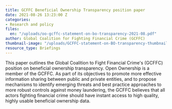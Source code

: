 ```yaml
---
title: GCFFC Beneficial Ownership Transparency position paper
date: 2021-08-26 13:23:00 Z
categories:
- Research and policy
files:
  en: "/uploads/oo-gcffc-statement-on-bo-transparency-2021-08.pdf"
author: Global Coalition for Fighting Financial Crime (GCFFC)
thumbnail-image: "/uploads/GCFFC-statement-on-BO-transparency-thumbnail.jpg"
resource_type: Briefings
---
```


This paper outlines the Global Coalition to Fight Financial Crime's (GCFFC) position on beneficial ownership transparency. Open Ownership is a member of the GCFFC. As part of its objectives to promote more effective information sharing between public and private entities, and to propose mechanisms to identify emerging threats and best practice approaches to more robust controls against money laundering, the GCFFC believes that all actors fighting financial crime should have instant access to high quality, highly usable beneficial ownership data.
